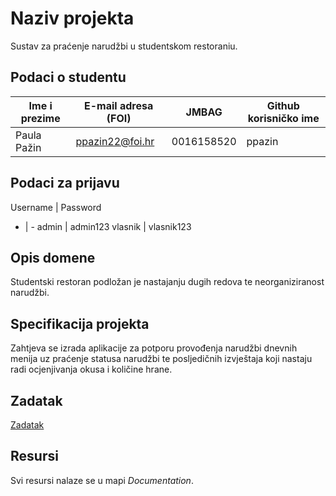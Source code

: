 # Naziv projekta
Sustav za praćenje narudžbi u studentskom restoraniu.

## Podaci o studentu

Ime i prezime | E-mail adresa (FOI) | JMBAG | Github korisničko ime
------------  | ------------------- | ----- | ---------------------
Paula Pažin | ppazin22@foi.hr | 0016158520 | ppazin

## Podaci za prijavu
Username | Password 
-  | -
admin | admin123
vlasnik | vlasnik123


## Opis domene
Studentski restoran podložan je nastajanju dugih redova te neorganiziranost narudžbi.

## Specifikacija projekta
Zahtjeva se izrada aplikacije za potporu provođenja narudžbi dnevnih menija uz praćenje statusa narudžbi te posljedičnih izvještaja koji nastaju radi ocjenjivanja okusa i količine hrane.

## Zadatak
[Zadatak](https://github.com/foivz/pi2024-zadace-ppazin/blob/master/Documentation/Zadatak%20-%20SCVZ.pdf)

## Resursi
Svi resursi nalaze se u mapi _Documentation_.
